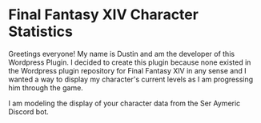 # Final Fantasy XIV Character Statistics

Greetings everyone! My name is Dustin and am the developer of this Wordpress Plugin. I decided to create this plugin because
none existed in the Wordpress plugin repository for Final Fantasy XIV in any sense and I wanted a way to display my character's 
current levels as I am progressing him through the game.

I am modeling the display of your character data from the Ser Aymeric Discord bot.
